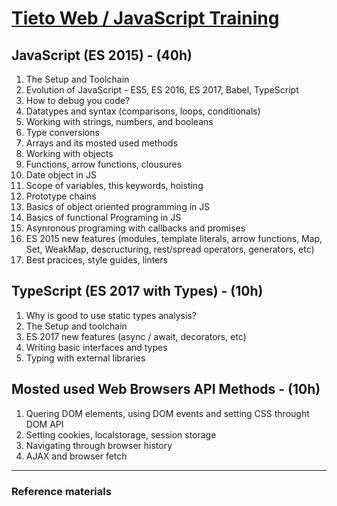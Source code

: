 # [Tieto Web / JavaScript Training](../../readme.md)

## JavaScript (ES 2015) - (40h)

1. The Setup and Toolchain
1. Evolution of JavaScript - ES5, ES 2016, ES 2017, Babel, TypeScript
1. How to debug you code?
1. Datatypes and syntax (comparisons, loops, conditionals)
1. Working with strings, numbers, and booleans
1. Type conversions
1. Arrays and its mosted used methods
1. Working with objects
1. Functions, arrow functions, clousures
1. Date object in JS
1. Scope of variables, this keywords, hoisting
1. Prototype chains
1. Basics of object oriented programming in JS
1. Basics of functional Programing in JS
1. Asynronous programing with callbacks and promises
1. ES 2015 new features (modules, template literals, arrow functions, Map, Set, WeakMap, descructuring, rest/spread operators, generators, etc)
1. Best pracices, style guides, linters

## TypeScript (ES 2017 with Types) - (10h)
1. Why is good to use static types analysis?
1. The Setup and toolchain
1. ES 2017 new features (async / await, decorators, etc)
1. Writing basic interfaces and types
1. Typing with external libraries 


## Mosted used Web Browsers API Methods - (10h)
1. Quering DOM elements, using DOM events and setting CSS throught DOM API
1. Setting cookies, localstorage, session storage
1. Navigating through browser history
1. AJAX and browser fetch

---
### Reference materials
